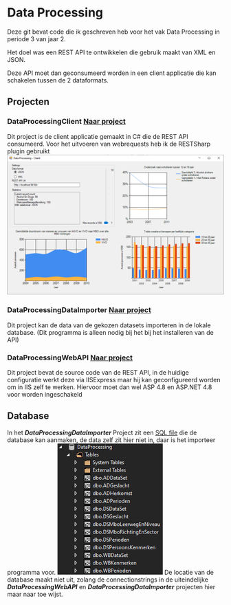 # Data Processing
Deze git bevat code die ik geschreven heb voor het vak Data Processing in periode 3 van jaar 2.

Het doel was een REST API te ontwikkelen die gebruik maakt van XML en JSON.

Deze API moet dan geconsumeerd worden in een client applicatie die kan schakelen tussen de 2 dataformats.

## Projecten
### DataProcessingClient [Naar project](https://github.com/brann0n/Dataprocessing/tree/master/DataProcessingClient)
Dit project is de client applicatie gemaakt in C# die de REST API consumeerd. 
Voor het uitvoeren van webrequests heb ik de RESTSharp plugin gebruikt
![Client](/Images/DataProcessing.png)

### DataProcessingDataImporter [Naar project](https://github.com/brann0n/Dataprocessing/tree/master/DataProcessingDataImporter)
Dit project kan de data van de gekozen datasets importeren in de lokale database. (Dit programma is alleen nodig bij het
bij het installeren van de API)

### DataProcessingWebAPI [Naar project](https://github.com/brann0n/Dataprocessing/tree/master/DataProcessingWebAPI)
Dit project bevat de source code van de REST API, 
in de huidige configuratie werkt deze via IISExpress maar hij kan geconfigureerd worden om in IIS zelf te werken.
Hiervoor moet dan wel ASP 4.8 en ASP.NET 4.8 voor worden ingeschakeld

## Database
In het _**DataProcessingDataImporter**_ Project zit een [SQL file](https://github.com/brann0n/Dataprocessing/blob/master/DataProcessingDataImporter/SQL%20Tables.sql) die de database kan aanmaken, de data zelf zit hier niet in, daar is het importeer programma voor. 
![Tabellen](/Images/Tables.png)
De locatie van de database maakt niet uit, zolang de connectionstrings in de uiteindelijke
_**DataProcessingWebAPI**_ en _**DataProcessingDataImporter**_ projecten hier maar naar toe wijst.
